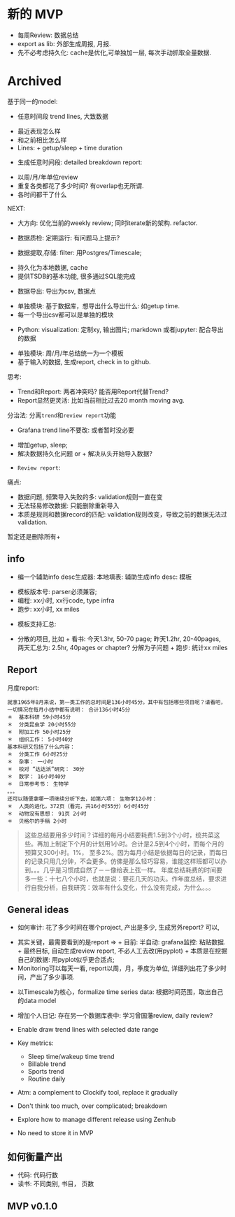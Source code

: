 
# 新的 MVP

*  每周Review: 数据总结
*  export as lib: 外部生成周报, 月报. 
*  先不必考虑持久化: cache是优化,可单独加一层, 每次手动抓取全量数据. 


# Archived

基于同一的model: 

*  任意时间段 trend lines, 大致数据
  +  最近表现怎么样
  +  和之前相比怎么样
  +  Lines: 
    +  getup/sleep
    +  time duration

*  生成任意时间段: detailed breakdown report: 
  +  以周/月/年单位review
  +  重复各类都花了多少时间? 有overlap也无所谓.
  +  各时间都干了什么

NEXT: 

*  大方向: 优化当前的weekly review; 同时iterate新的架构. refactor.

*  数据质检: 定期运行: 有问题马上提示? 
*  数据提取,存储: filter: 用Postgres/Timescale; 
  +  持久化为本地数据, cache
  +  提供TSDB的基本功能, 很多通过SQL能完成
*  数据导出: 导出为csv, 数据点
  +  单独模块: 基于数据库，想导出什么导出什么: 如getup time.
  +  每一个导出csv都可以是单独的模块
*  Python: visualization: 定制xy, 输出图片; markdown 或者jupyter: 配合导出的数据 
  +  单独模块: 周/月/年总结统一为一个模板
  +  基于输入的数据, 生成report, check in to github.

思考: 

*  Trend和Report: 两者冲突吗? 能否用Report代替Trend?
*  Report显然更灵活: 比如当前相比过去20 month moving avg.

分治法: 分离`trend`和`review report`功能
*  Grafana trend line不要改: 或者暂时没必要
  +  增加getup, sleep; 
  +  解决数据持久化问题 or 
    +  解决从头开始导入数据? 
*  `Review report`: 

痛点: 
*  数据问题, 频繁导入失败的多: validation规则一直在变
*  无法轻易修改数据: 只能删除重新导入
*  本质是规则和数据record的匹配: validation规则改变，导致之前的数据无法过validation.

暂定还是删除所有+

## info

*  编一个辅助info desc生成器: 本地填表: 辅助生成info desc: 模板
  +  模板版本号: parser必须兼容; 
  +  编程: xx小时, xx行code, type infra
  +  跑步: xx小时, xx miles
*  模板支持汇总: 
  +  分散的项目, 比如
    +  看书: 今天1.3hr, 50-70 page; 昨天1.2hr, 20-40pages, 两天汇总为: 2.5hr, 40pages or chapter? 分解为子问题
    +  跑步: 统计xx miles

## Report

月度report: 

```
就拿1965年8月来说，第一类工作的总时间是136小时45分。其中有包括哪些项目呢？请看吧，一切情况在每月小结中都有说明： 合计136小时45分
＊  基本科研 59小时45分
＊  分类昆虫学 20小时55分
＊  附加工作 50小时25分
＊  组织工作： 5小时40分
基本科研又包括了什么内容： 
＊  分类工作 6小时25分
＊  杂事： 一小时
＊  校对 “达达派”研究： 30分
＊  数学： 16小时40分
＊  日常参考书： 生物学
。。。
还可以随便拿哪一项继续分析下去，如第六项： 生物学12小时：
＊  人类的进化，372页（看完，共16小时55分）6小时45分
＊  动物没有思想： 91页 2小时
＊  贝格尔的手稿 2小时
```

> 这些总结要用多少时间？详细的每月小结要耗费1.5到3个小时，统共菜这些。再加上制定下个月的计划用1小时。合计是2.5到4个小时，而每个月的预算又300小时。1%， 至多2%。因为每月小结是依据每日的记录，而每日的记录只用几分钟，不会更多。仿佛是那么轻巧容易，谁能这样班都可以办到。。。几乎是习惯成自然了－－像给表上弦一样。
年度总结耗费的时间要多一些：十七八个小时，也就是说：要花几天的功夫。作年度总结，要求进行自我分析，自我研究：效率有什么变化，什么没有完成，为什么。。。

## General ideas

*  如何审计: 花了多少时间在哪个project, 产出是多少, 生成另外report? 可以, 
  +  其实关键，最需要看到的是report => 
    +  目前: 半自动: grafana监控: 粘贴数据. 
    +  最终目标, 自动生成review report, 不必人工去改(用pyplot)
    +  本质是在挖掘自己的数据: 用pyplot似乎更合适点;
  +  Monitoring可以每天一看, report以周，月，季度为单位, 详细列出花了多少时间，产出了多少事项. 
*  以Timescale为核心，formalize time series data: 根据时间范围，取出自己的data model

*  增加个人日记: 存在另一个数据库表中: 学习曾国藩review, daily review?

*  Enable draw trend lines with selected date range
*  Key metrics:
    +  Sleep time/wakeup time trend
    +  Billable trend
    +  Sports trend
    +  Routine daily
*  Atm: a complement to Clockify tool, replace it gradually
*  Don't think too much, over complicated; breakdown 
*  Explore how to manage different release using Zenhub
*  No need to store it in MVP

## 如何衡量产出

*  代码: 代码行数
*  读书: 不同类别, 书目， 页数  

## MVP v0.1.0 


